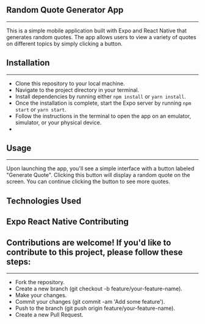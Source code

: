 ## Random Quote Generator App
---
This is a simple mobile application built with Expo and React Native that generates random quotes. The app allows users to view a variety of quotes on different topics by simply clicking a button.

## Installation
---
- Clone this repository to your local machine.
- Navigate to the project directory in your terminal.
- Install dependencies by running either `npm install` or `yarn install`.
- Once the installation is complete, start the Expo server by running `npm start` or `yarn start`.
- Follow the instructions in the terminal to open the app on an emulator, simulator, or your physical device.
- 
 ## Usage
  ---
Upon launching the app, you'll see a simple interface with a button labeled "Generate Quote". Clicking this button will display a random quote on the screen. You can continue clicking the button to see more quotes.

## Technologies Used
Expo
React Native
Contributing
---
## Contributions are welcome! If you'd like to contribute to this project, please follow these steps:
---
- Fork the repository.
- Create a new branch (git checkout -b feature/your-feature-name).
- Make your changes.
- Commit your changes (git commit -am 'Add some feature').
- Push to the branch (git push origin feature/your-feature-name).
- Create a new Pull Request.
